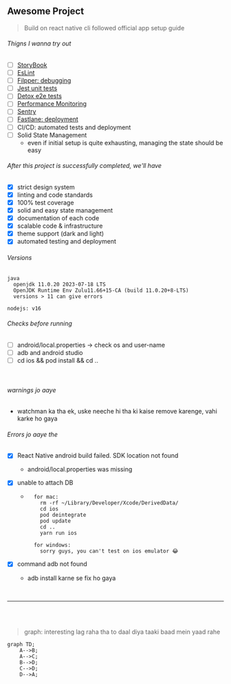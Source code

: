 ## Awesome Project

> Build on react native cli followed official app setup guide

###### Thigns I wanna try out

- [ ] [StoryBook](https://storybook.js.org/tutorials/intro-to-storybook/react-native/en/get-started/)
- [ ] [EsLint](https://eslint.org/docs/latest/use/core-concepts)
- [ ] [Filpper: debugging](https://fbflipper.com/docs/features/react-native/)
- [ ] [Jest unit tests](https://jestjs.io/docs/tutorial-react-native)
- [ ] [Detox e2e tests](https://wix.github.io/Detox/docs/introduction/getting-started/)
- [ ] [Performance Monitoring](https://blog.sentry.io/performance-monitoring-support-for-react-native/)
- [ ] [Sentry](https://docs.sentry.io/platforms/react-native/)
- [ ] [Fastlane: deployment](https://docs.fastlane.tools/getting-started/cross-platform/react-native/)
- [ ] CI/CD: automated tests and deployment
- [ ] Solid State Management
  - even if initial setup is quite exhausting, managing the state should be easy

###### After this project is successfully completed, we'll have

- [x] strict design system
- [x] linting and code standards
- [x] 100% test coverage
- [x] solid and easy state management
- [x] documentation of each code
- [x] scalable code & infrastructure
- [x] theme support (dark and light)
- [x] automated testing and deployment

###### Versions

```
java
  openjdk 11.0.20 2023-07-18 LTS
  OpenJDK Runtime Env Zulu11.66+15-CA (build 11.0.20+8-LTS)
  versions > 11 can give errors

nodejs: v16
```

###### Checks before running

- [ ] android/local.properties -> check os and user-name
- [ ] adb and android studio
- [ ] cd ios && pod install && cd ..

<br>

###### warnings jo aaye

- watchman ka tha ek, uske neeche hi tha ki kaise remove karenge, vahi karke ho gaya

###### Errors jo aaye the

- [x] React Native android build failed. SDK location not found

  - android/local.properties was missing

- [x] unable to attach DB

  - ```
      for mac:
        rm -rf ~/Library/Developer/Xcode/DerivedData/
        cd ios
        pod deintegrate
        pod update
        cd ..
        yarn run ios

      for windows:
        sorry guys, you can't test on ios emulator 😂
    ```

- [x] command adb not found
  - adb install karne se fix ho gaya

<br>

---

<br>

<br>

> graph: interesting lag raha tha to daal diya taaki baad mein yaad rahe

```mermaid
graph TD;
    A-->B;
    A-->C;
    B-->D;
    C-->D;
    D-->A;
```
